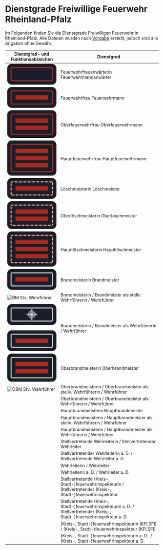 # Dienstgrade Freiwillige Feuerwehr Rheinland-Pfalz

Im Folgenden finden Sie die Dienstgrade Freiwilligen Feuerwehr in Rheinland-Pfalz. Alle Dateien wurden nach [Vorgabe](https://lfks.rlp.de/fileadmin/LFKS/Downloads/Gesetze/Dienstgrad-funktionsabzeichen-20090126.pdf "Dienstgrad- und Funktionsabzeichen der Feuerwehr 26.01.2009") erstellt, jedoch sind alle Angaben ohne Gewähr.

| Dienstgrad- und Funktionsabzeichen | Dienstgrad |
| --- | --- |
|![FMA](https://github.com/FWdesignsDE/Dienstgrade-FF-RLP/blob/main/FMA.svg)| Feuerwehrfrauanwärterin Feuerwehrmannanwärter |
|![FM](https://github.com/FWdesignsDE/Dienstgrade-FF-RLP/blob/main/FM.svg)| Feuerwehrfrau Feuerwehrmann |
|![OFM](https://github.com/FWdesignsDE/Dienstgrade-FF-RLP/blob/main/OFM.svg)| Oberfeuerwehrfrau Oberfeuerwehrmann |
|![HFM](https://github.com/FWdesignsDE/Dienstgrade-FF-RLP/blob/main/HFM.svg)| Hauptfeuerwehrfrau Hauptfeuerwehrmann |
|![LM](https://github.com/FWdesignsDE/Dienstgrade-FF-RLP/blob/main/LM.svg)| Löschmeisterin Löschmeister |
|![OLM](https://github.com/FWdesignsDE/Dienstgrade-FF-RLP/blob/main/OLM.svg)| Oberlöschmeisterin Oberlöschmeister |
|![HLM](https://github.com/FWdesignsDE/Dienstgrade-FF-RLP/blob/main/HLM.svg)| Hauptlöschmeisterin Hauptlöschmeister |
|![BM](https://github.com/FWdesignsDE/Dienstgrade-FF-RLP/blob/main/BM.svg)| Brandmeisterin Brandmeister |
|![BM Stv. Wehrführer](https://github.com/FWdesignsDE/Dienstgrade-FF-RLP/blob/main/BM%20Stv.%20Wehrf%C3%BChrer.svg)| Brandmeisterin / Brandmeister als stellv. Wehrführerin / Wehrführer |
|![BM Wehrführer](https://github.com/FWdesignsDE/Dienstgrade-FF-RLP/blob/main/BM%20Wehrf%C3%BChrer.svg)| Brandmeisterin / Brandmeister als Wehrführerin / Wehrführer |
|![OBM](https://github.com/FWdesignsDE/Dienstgrade-FF-RLP/blob/main/OBM.svg)| Oberbrandmeisterin Oberbrandmeister |
|![OBM Stv. Wehrführer](https://github.com/FWdesignsDE/Dienstgrade-FF-RLP/blob/main/OBM%20Stv.%20Wehrf%C3%BChrer.svg)| Oberbrandmeisterin / Oberbrandmeister als stellv. Wehrführerin / Wehrführer |
|     | Oberbrandmeisterin / Oberbrandmeister als Wehrführerin / Wehrführer |
|     | Hauptbrandmeisterin Hauptbrandmeister |
|     | Hauptbrandmeisterin / Hauptbrandmeister als stellv. Wehrführerin / Wehrführer |
|     | Hauptbrandmeisterin / Hauptbrandmeister als Wehrführerin / Wehrführer |
|     | Stellvertretende Wehrleiterin / Stellvertretender Wehrleiter |
|     | Stellvertretender Wehrleiterin a. D. / Stellvertretende Wehrleiter a. D. |
|     | Wehrleiterin / Wehrleiter |
|     | Wehrleiterin a. D. / Wehrleiter a. D. |
|     | Stellvertretende (Kreis-, Stadt-)feuerwehrinspekteurin / Stellvertretender (Kreis-, Stadt-)feuerwehrinspekteur |
|     | Stellvertretende (Kreis-, Stadt-)feuerwehrinspekteurin a. D. / Stellvertretender (Kreis-, Stadt-)feuerwehrinspekteur a. D. |
|     | (Kreis-, Stadt-)feuerwehrinspekteurin (KFI,SFI) / (Kreis-, Stadt-)feuerwehrinspekteur (KFI,SFI) |
|     | (Kreis-, Stadt-)feuerwehrinspekteurin a. D.  / (Kreis-, Stadt-)feuerwehrinspekteur a. D. |
